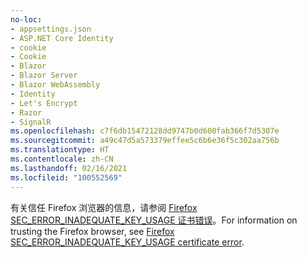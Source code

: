 ```yaml
---
no-loc:
- appsettings.json
- ASP.NET Core Identity
- cookie
- Cookie
- Blazor
- Blazor Server
- Blazor WebAssembly
- Identity
- Let's Encrypt
- Razor
- SignalR
ms.openlocfilehash: c7f6db15472128dd9747b0d600fab366f7d5307e
ms.sourcegitcommit: a49c47d5a573379effee5c6b6e36f5c302aa756b
ms.translationtype: HT
ms.contentlocale: zh-CN
ms.lasthandoff: 02/16/2021
ms.locfileid: "100552569"
---
```

<span data-ttu-id="632ac-101">有关信任 Firefox 浏览器的信息，请参阅 [Firefox SEC_ERROR_INADEQUATE_KEY_USAGE 证书错误](xref:security/enforcing-ssl#trust-ff)。</span><span class="sxs-lookup"><span data-stu-id="632ac-101">For information on trusting the Firefox browser, see [Firefox SEC_ERROR_INADEQUATE_KEY_USAGE certificate error](xref:security/enforcing-ssl#trust-ff).</span></span>